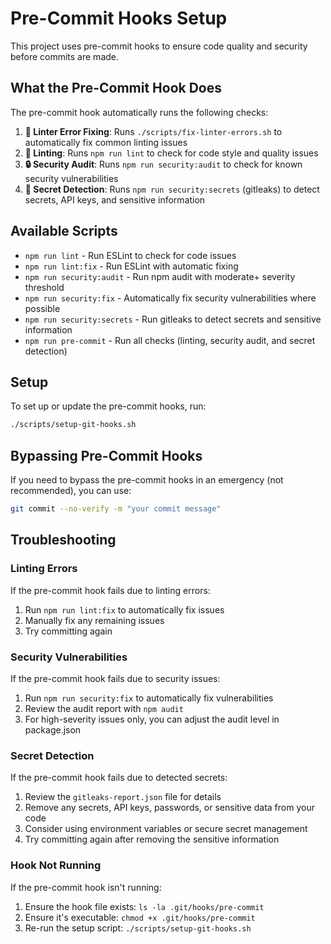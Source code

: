 # Pre-Commit Hooks Setup

This project uses pre-commit hooks to ensure code quality and security before commits are made.

## What the Pre-Commit Hook Does

The pre-commit hook automatically runs the following checks:

1. **🔧 Linter Error Fixing**: Runs `./scripts/fix-linter-errors.sh` to automatically fix common linting issues
2. **📝 Linting**: Runs `npm run lint` to check for code style and quality issues
3. **🔒 Security Audit**: Runs `npm run security:audit` to check for known security vulnerabilities
4. **🔐 Secret Detection**: Runs `npm run security:secrets` (gitleaks) to detect secrets, API keys, and sensitive information

## Available Scripts

- `npm run lint` - Run ESLint to check for code issues
- `npm run lint:fix` - Run ESLint with automatic fixing
- `npm run security:audit` - Run npm audit with moderate+ severity threshold
- `npm run security:fix` - Automatically fix security vulnerabilities where possible
- `npm run security:secrets` - Run gitleaks to detect secrets and sensitive information
- `npm run pre-commit` - Run all checks (linting, security audit, and secret detection)

## Setup

To set up or update the pre-commit hooks, run:

```bash
./scripts/setup-git-hooks.sh
```

## Bypassing Pre-Commit Hooks

If you need to bypass the pre-commit hooks in an emergency (not recommended), you can use:

```bash
git commit --no-verify -m "your commit message"
```

## Troubleshooting

### Linting Errors
If the pre-commit hook fails due to linting errors:
1. Run `npm run lint:fix` to automatically fix issues
2. Manually fix any remaining issues
3. Try committing again

### Security Vulnerabilities
If the pre-commit hook fails due to security issues:
1. Run `npm run security:fix` to automatically fix vulnerabilities
2. Review the audit report with `npm audit`
3. For high-severity issues only, you can adjust the audit level in package.json

### Secret Detection
If the pre-commit hook fails due to detected secrets:
1. Review the `gitleaks-report.json` file for details
2. Remove any secrets, API keys, passwords, or sensitive data from your code
3. Consider using environment variables or secure secret management
4. Try committing again after removing the sensitive information

### Hook Not Running
If the pre-commit hook isn't running:
1. Ensure the hook file exists: `ls -la .git/hooks/pre-commit`
2. Ensure it's executable: `chmod +x .git/hooks/pre-commit`
3. Re-run the setup script: `./scripts/setup-git-hooks.sh`